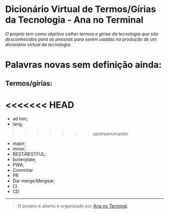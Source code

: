 # **Dicionário Virtual de Termos/Gírias da Tecnologia - Ana no Terminal**



*O projeto tem como objetivo colher termos e gírias da tecnologia que são desconhecidos para as pessoas para serem usadas na produção de um dicionário virtual da tecnologia.*

# Palavras novas sem definição ainda:
## Termos/gírias:

<<<<<<< HEAD
=======
 - ad hoc;
 - lang;
>>>>>>> upstream/master
 - major;
 - minor;
 - REST/RESTFUL;
 - boilerplate;
 - PWA;
 - Commitar
 - PR
 - Dar merge/Mergear;
 - CI
 - CD

----------

> O projeto é aberto e organizado por [Ana no
> Terminal](https://www.facebook.com/ananoterminal).
